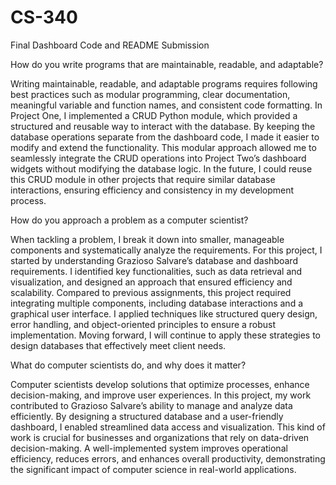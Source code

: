 # CS-340
Final Dashboard Code and README Submission

How do you write programs that are maintainable, readable, and adaptable?

Writing maintainable, readable, and adaptable programs requires following best practices such as modular programming, clear documentation, meaningful variable and function names, and consistent code formatting. In Project One, I implemented a CRUD Python module, which provided a structured and reusable way to interact with the database. By keeping the database operations separate from the dashboard code, I made it easier to modify and extend the functionality. This modular approach allowed me to seamlessly integrate the CRUD operations into Project Two’s dashboard widgets without modifying the database logic. In the future, I could reuse this CRUD module in other projects that require similar database interactions, ensuring efficiency and consistency in my development process.

How do you approach a problem as a computer scientist?

When tackling a problem, I break it down into smaller, manageable components and systematically analyze the requirements. For this project, I started by understanding Grazioso Salvare’s database and dashboard requirements. I identified key functionalities, such as data retrieval and visualization, and designed an approach that ensured efficiency and scalability. Compared to previous assignments, this project required integrating multiple components, including database interactions and a graphical user interface. I applied techniques like structured query design, error handling, and object-oriented principles to ensure a robust implementation. Moving forward, I will continue to apply these strategies to design databases that effectively meet client needs.

What do computer scientists do, and why does it matter?

Computer scientists develop solutions that optimize processes, enhance decision-making, and improve user experiences. In this project, my work contributed to Grazioso Salvare’s ability to manage and analyze data efficiently. By designing a structured database and a user-friendly dashboard, I enabled streamlined data access and visualization. This kind of work is crucial for businesses and organizations that rely on data-driven decision-making. A well-implemented system improves operational efficiency, reduces errors, and enhances overall productivity, demonstrating the significant impact of computer science in real-world applications.
